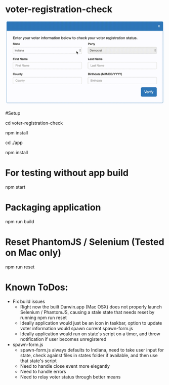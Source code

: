 # voter-registration-check
![Voter Registration Check](https://raw.githubusercontent.com/Mad-Chemist/voter-registration-check/master/assets/voter-reg.gif)

#Setup

cd voter-registration-check

npm install

cd ./app

npm install

# For testing without app build

npm start

# Packaging application

npm run build

# Reset PhantomJS / Selenium (Tested on Mac only)

npm run reset

# Known ToDos:

* Fix build issues
  * Right now the built Darwin.app (Mac OSX) does not properly launch Selenium / PhantomJS, causing a stale state that needs reset by running npm run reset
  * Ideally application would just be an icon in taskbar, option to update voter information would spawn current spawn-form.js
  * Ideally application would run on state's script on a timer, and throw notification if user becomes unregistered
* spawn-form.js
  * spawn-form.js always defaults to Indiana, need to take user input for state, check against files in states folder if available, and then use that state's script
  * Need to handle close event more elegantly
  * Need to handle errors
  * Need to relay voter status through better means
